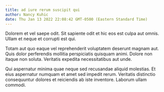 ```yaml
---
title: ad iure rerum suscipit qui
author: Nancy Kuhic
date: Thu Jan 13 2022 22:08:42 GMT-0500 (Eastern Standard Time)
---
```

Dolorem et vel saepe odit. Sit sapiente odit et hic eos est culpa aut omnis. Ullam et neque et corrupti est qui.

 Totam aut quo eaque vel reprehenderit voluptatem deserunt magnam aut. Quis dolor perferendis mollitia perspiciatis quisquam animi. Dolore non itaque non soluta. Veritatis expedita necessitatibus aut unde.

 Qui aspernatur minima quae neque sed recusandae aliquid molestias. Et eius aspernatur numquam et amet sed impedit rerum. Veritatis distinctio consequuntur dolores et reiciendis ab iste inventore. Laborum ullam commodi.